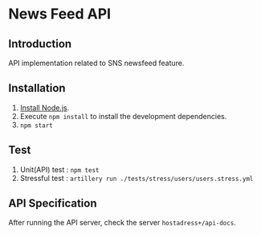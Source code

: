 # News Feed API

## Introduction

API implementation related to SNS newsfeed feature.

## Installation

1.  [Install Node.js](https://nodejs.org/en/download/).
2.  Execute `npm install` to install the development dependencies.
3.  `npm start`

## Test

1. Unit(API) test : `npm test`
2. Stressful test : `artillery run ./tests/stress/users/users.stress.yml`

## API Specification

After running the API server, check the server `hostadress+/api-docs`.
